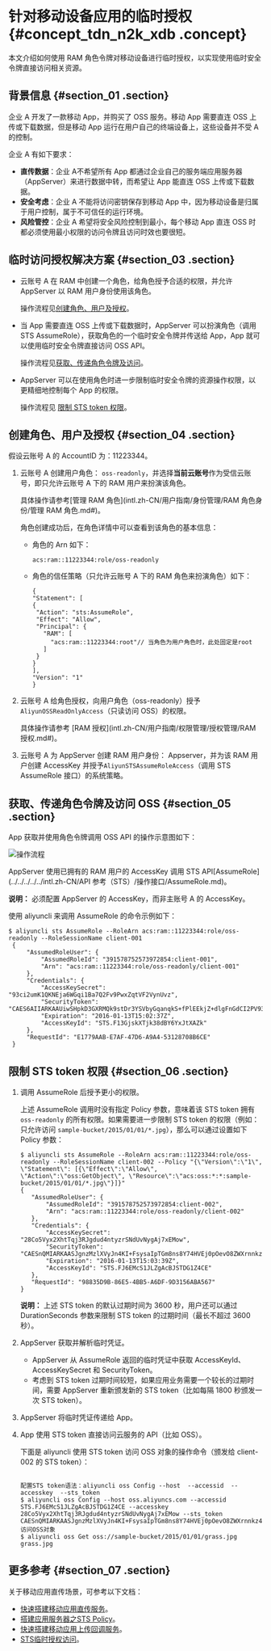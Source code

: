 # 针对移动设备应用的临时授权 {#concept_tdn_n2k_xdb .concept}

本文介绍如何使用 RAM 角色令牌对移动设备进行临时授权，以实现使用临时安全令牌直接访问相关资源。

## 背景信息 {#section_01 .section}

企业 A 开发了一款移动 App，并购买了 OSS 服务。移动 App 需要直连 OSS 上传或下载数据，但是移动 App 运行在用户自己的终端设备上，这些设备并不受 A 的控制。

企业 A 有如下要求：

-   **直传数据**：企业 A不希望所有 App 都通过企业自己的服务端应用服务器（AppServer）来进行数据中转，而希望让 App 能直连 OSS 上传或下载数据。
-   **安全考虑**：企业 A 不能将访问密钥保存到移动 App 中，因为移动设备是归属于用户控制，属于不可信任的运行环境。
-   **风险管控**：企业 A 希望将安全风险控制到最小，每个移动 App 直连 OSS 时都必须使用最小权限的访问令牌且访问时效也要很短。

## 临时访问授权解决方案 {#section_03 .section}

-   云账号 A 在 RAM 中创建一个角色，给角色授予合适的权限，并允许 AppServer 以 RAM 用户身份使用该角色。

    操作流程见[创建角色、用户及授权](#)。

-   当 App 需要直连 OSS 上传或下载数据时，AppServer 可以扮演角色（调用 STS AssumeRole），获取角色的一个临时安全令牌并传送给 App，App 就可以使用临时安全令牌直接访问 OSS API。

    操作流程见[获取、传递角色令牌及访问](#)。

-   AppServer 可以在使用角色时进一步限制临时安全令牌的资源操作权限，以更精细地控制每个 App 的权限。

    操作流程见 [限制 STS token 权限](#)。


## 创建角色、用户及授权 {#section_04 .section}

假设云账号 A 的 AccountID 为：11223344。

1.  云账号 A 创建用户角色： `oss-readonly`，并选择**当前云账号**作为受信云账号，即只允许云账号 A 下的 RAM 用户来扮演该角色。

    具体操作请参考[管理 RAM 角色](intl.zh-CN/用户指南/身份管理/RAM 角色身份/管理 RAM 角色.md#)。

    角色创建成功后，在角色详情中可以查看到该角色的基本信息：

    -   角色的 Arn 如下：

        ```
        acs:ram::11223344:role/oss-readonly
        ```

    -   角色的信任策略（只允许云账号 A 下的 RAM 角色来扮演角色）如下：

        ```
        {
        "Statement": [
        {
         "Action": "sts:AssumeRole",
         "Effect": "Allow",
         "Principal": {
           "RAM": [
             "acs:ram::11223344:root"// 当角色为用户角色时，此处固定是root
           ]
         }
        }
        ],
        "Version": "1"
        }
        ```

2.  云账号 A 给角色授权，向用户角色（oss-readonly）授予`AliyunOSSReadOnlyAccess`（只读访问 OSS）的权限。

    具体操作请参考 [RAM 授权](intl.zh-CN/用户指南/权限管理/授权管理/RAM 授权.md#)。

3.  云账号 A 为 AppServer 创建 RAM 用户身份： Appserver，并为该 RAM 用户创建 AccessKey 并授予`AliyunSTSAssumeRoleAccess`（调用 STS AssumeRole 接口）的系统策略。

## 获取、传递角色令牌及访问 OSS {#section_05 .section}

App 获取并使用角色令牌调用 OSS API 的操作示意图如下：

![操作流程](images/14407_zh-CN.png "操作流程")

AppServer 使用已拥有的 RAM 用户的 AccessKey 调用 STS API[AssumeRole](../../../../../intl.zh-CN/API 参考（STS）/操作接口/AssumeRole.md)。

**说明：** 必须配置 AppServer 的 AccessKey，而非主账号 A 的 AccessKey。

使用 aliyuncli 来调用 AssumeRole 的命令示例如下：

```
$ aliyuncli sts AssumeRole --RoleArn acs:ram::11223344:role/oss-readonly --RoleSessionName client-001
 {
     "AssumedRoleUser": {
         "AssumedRoleId": "391578752573972854:client-001", 
         "Arn": "acs:ram::11223344:role/oss-readonly/client-001"
     }, 
     "Credentials": {
         "AccessKeySecret": "93ci2umK1QKNEja6WGqi1Ba7Q2Fv9PwxZqtVF2VynUvz", 
         "SecurityToken": "CAES6AIIARKAAUiwSHpkD3GXRMQk9stDr3YSVbyGqanqkS+fPlEEkjZ+dlgFnGdCI2PV93jksole8ijH8dHJrHRA5JA1YCGsfX5hrzcNM37Vr4eVdWFVQhoCw0DXBpHv//ZcITp+ELRr4MHsnyGiErnDsXLkI7q/sbuWg6PACZ/jzQfEWQb/f7Y1Gh1TVFMuRjEzR2pza1hUamszOGRCWTZZeEp0WEFaayISMzkxNTc4NzUyNTczOTcyODU0KgpjbGllbnQtMDAxMKT+lIHBKjoGUnNhTUQ1QkoKATEaRQoFQWxsb3cSGwoMQWN0aW9uRXF1YWxzEgZBY3Rpb24aAwoBKhIfCg5SZXNvdXJjZUVxdWFscxIIUmVzb3VyY2UaAwoBKkoFNDMyNzRSBTI2ODQyWg9Bc3N1bWVkUm9sZVVzZXJgAGoSMzkxNTc4NzUyNTczOTcyODU0cgllY3MtYWRtaW544Mbewo/26AE=", 
         "Expiration": "2016-01-13T15:02:37Z", 
         "AccessKeyId": "STS.F13GjskXTjk38dBY6YxJtXAZk"
     }, 
     "RequestId": "E1779AAB-E7AF-47D6-A9A4-53128708B6CE"
 }
```

## 限制 STS token 权限 {#section_06 .section}

1.  调用 AssumeRole 后授予更小的权限。

    上述 AssumeRole 调用时没有指定 Policy 参数，意味着该 STS token 拥有 `oss-readonly` 的所有权限。如果需要进一步限制 STS token 的权限（例如：只允许访问 `sample-bucket/2015/01/01/*.jpg`），那么可以通过设置如下Policy 参数：

    ```
    $ aliyuncli sts AssumeRole --RoleArn acs:ram::11223344:role/oss-readonly --RoleSessionName client-002 --Policy "{\"Version\":\"1\", \"Statement\": [{\"Effect\":\"Allow\", \"Action\":\"oss:GetObject\", \"Resource\":\"acs:oss:*:*:sample-bucket/2015/01/01/*.jpg\"}]}"
    {
       "AssumedRoleUser": {
           "AssumedRoleId": "391578752573972854:client-002", 
           "Arn": "acs:ram::11223344:role/oss-readonly/client-002"
       }, 
       "Credentials": {
           "AccessKeySecret": "28Co5Vyx2XhtTqj3RJgdud4ntyzrSNdUvNygAj7xEMow", 
           "SecurityToken": "CAESnQMIARKAASJgnzMzlXVyJn4KI+FsysaIpTGm8ns8Y74HVEj0pOevO8ZWXrnnkz4a4rBEPBAdFkh3197GUsprujsiU78FkszxhnQPKkQKcyvPihoXqKvuukrQ/Uoudk31KAJEz5o2EjlNUREcxWjRDRSISMzkxNTc4NzUyNTczOTcyODU0KgpjbGllbnQtMDAxMKmZxIHBKjoGUnNhTUQ1Qn8KATEaegoFQWxsb3cSJwoMQWN0aW9uRXF1YWxzEgZBY3Rpb24aDwoNb3NzOkdldE9iamVjdBJICg5SZXNvdXJjZUVxdWFscxIIUmVzb3VyY2UaLAoqYWNzOm9zczoqOio6c2FtcGxlLWJ1Y2tldC8yMDE1LzAxLzAxLyouanBnSgU0MzI3NFIFMjY4NDJaD0Fzc3VtZWRSb2xlVXNlcmAAahIzOTE1Nzg3NTI1NzM5NzI4NTRyCWVjcy1hZG1pbnjgxt7Cj/boAQ==", 
           "Expiration": "2016-01-13T15:03:39Z", 
           "AccessKeyId": "STS.FJ6EMcS1JLZgAcBJSTDG1Z4CE"
       }, 
       "RequestId": "98835D9B-86E5-4BB5-A6DF-9D3156ABA567"
    }
    ```

    **说明：** 上述 STS token 的默认过期时间为 3600 秒，用户还可以通过 DurationSeconds 参数来限制 STS token 的过期时间（最长不超过 3600 秒）。

2.  AppServer 获取并解析临时凭证。
    -   AppServer 从 AssumeRole 返回的临时凭证中获取 AccessKeyId、AccessKeySecret 和 SecurityToken。
    -   考虑到 STS token 过期时间较短，如果应用业务需要一个较长的过期时间，需要 AppServer 重新颁发新的 STS token（比如每隔 1800 秒颁发一次 STS token）。
3.  AppServer 将临时凭证传递给 App。
4.  App 使用 STS token 直接访问云服务的 API（比如 OSS）。

    下面是 aliyuncli 使用 STS token 访问 OSS 对象的操作命令（颁发给 client-002 的 STS token）：

    ```
    
    配置STS token语法：aliyuncli oss Config --host  --accessid  --accesskey  --sts_token 
    $ aliyuncli oss Config --host oss.aliyuncs.com --accessid STS.FJ6EMcS1JLZgAcBJSTDG1Z4CE --accesskey 28Co5Vyx2XhtTqj3RJgdud4ntyzrSNdUvNygAj7xEMow --sts_token CAESnQMIARKAASJgnzMzlXVyJn4KI+FsysaIpTGm8ns8Y74HVEj0pOevO8ZWXrnnkz4a4rBEPBAdFkh3197GUsprujsiU78FkszxhnQPKkQKcyvPihoXqKvuukrQ/Uoudk31KAJEz5o2EjlNUREcxWjRDRSISMzkxNTc4NzUyNTczOTcyODU0KgpjbGllbnQtMDAxMKmZxIHBKjoGUnNhTUQ1Qn8KATEaegoFQWxsb3cSJwoMQWN0aW9uRXF1YWxzEgZBY3Rpb24aDwoNb3NzOkdldE9iamVjdBJICg5SZXNvdXJjZUVxdWFscxIIUmVzb3VyY2UaLAoqYWNzOm9zczoqOio6c2FtcGxlLWJ1Y2tldC8yMDE1LzAxLzAxLyouanBnSgU0MzI3NFIFMjY4NDJaD0Fzc3VtZWRSb2xlVXNlcmAAahIzOTE1Nzg3NTI1NzM5NzI4NTRyCWVjcy1hZG1pbnjgxt7Cj/boAQ==
    访问OSS对象
    $ aliyuncli oss Get oss://sample-bucket/2015/01/01/grass.jpg grass.jpg
    ```


## 更多参考 {#section_07 .section}

关于移动应用直传场景，可参考以下文档：

-   [快速搭建移动应用直传服务](../../../../../intl.zh-CN/最佳实践/移动应用端直传实践/快速搭建移动应用直传服务.md)。
-   [搭建应用服务器之STS Policy](../../../../../intl.zh-CN/最佳实践/移动应用端直传实践/权限控制.md)。
-   [快速搭建移动应用上传回调服务](../../../../../intl.zh-CN/最佳实践/移动应用端直传实践/快速搭建移动应用上传回调服务.md)。
-   [STS临时授权访问](../../../../../intl.zh-CN/开发指南/隐藏/权限管理/STS临时授权访问.md)。

